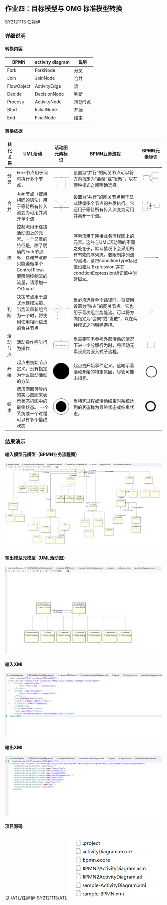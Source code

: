 ## 作业四：目标模型与 OMG 标准模型转换

SY2121113 任婷伊

### 详细说明

#### 转换内容

| BPMN       | activity diagram |    说明  |
| ---------- | ---------------- | ---- |
| Fork       | ForkNode         | 分叉 |
| Join       | JoinNode         | 合并 |
| FlowObject | ActivityEdge     | 流 |
| Decide     | DecisionNode     | 判断 |
| Process    | ActivityNode     | 活动节点 |
| Start      | InitialNode      | 开始 |
| End        | FinalNode        | 结束 |

#### 转换依据

|转化关系 | UML活动 | 活动图元素标识 | BPMN业务流程 | BPMN元素标识 |
| ---- | ---- | ---- | ---- | ---- |
|分叉 | Fork节点用于同时执行多个节点， |![avatar](./image/A1.png)  |  设置为“并行”的网关节点可以将方向指定为“会聚”或“发散”，以在两种模式之间明确选择。  | ![avatar](./image/Fork-Notation.png) |
| 合并 | Join节点（使用相同的语法）用于等待所有传入流变为可用并离开单个流 |     ![avatar](./image/A2.png) | 设置为“并行”的网关节点用于显式建模多个节点的并发执行。它还用于等待所有传入流变为可用并离开一个流。 |   ![avatar](./image/Join-Notation.png)    |
| 流 | 控制流用于连接活动图上的元素。一个显着的特征是，除了明确的Fork节点外，任何节点都只能遵循单个Control Flow。要限制控制流的流量，请添加一个Guard | ![avatar](./image/A3.png)     | 序列流用于连接业务流程图上的元素。这些与UML活动图的不同之处在于，默认情况下会采用所有有效的序列流。要限制序列流的流动，请将conditionType标记值设置为'Expression'并在conditionExpression标记值中创建脚本。 |   ![avatar](./image/SequenceFlow-Notation.png)     |
| 判断 | 决策节点用于显式地建模决策。当势流重新组合为一个时，将使用使用相同语法的合并节点 |   ![avatar](./image/A4.png)   | 当必须选择单个路径时，将使用设置为“独占”的网关节点。它也用于再次组合势能流。可以将方向指定为“会聚”或“发散”，以在两种模式之间明确选择。 |   ![avatar](./image/Gateway-Notation.png)   |
| 活动节点 | 活动操作呼叫行为操作 |  ![avatar](./image/A5.png)    | 当需要在不参考外部活动的情况下进一步分解行为时，将活动元素设置为嵌入式子流程。 |  ![avatar](./image/Activity-Notation.png)    |
| 开始 | 起点由初始节点定义。没有指定为什么启动活动的方法 |   ![avatar](./image/A6.png)   | 起点由开始事件定义。这暗示着活动开始的特定原因，尽管可能未指定。 |   ![avatar](./image/B6.png)   |
| 结束 | 使用圆圈符号内的实心圆圈来表示状态机图中的最终状态。 一个系统或一个过程可以有多个最终状态 |   ![avatar](./image/A7.png)      | 当特定过程或活动结束时系统达到的状态称为最终状态或结束状态。 |   ![avatar](./image/B7.png)   |

### 结果演示

#### 输入模型元模型（BPMN业务流程图）

![avatar](./image/输入模型元模型.png)

####  输出模型元模型（UML活动图）

![avatar](./image/输出模型元模型.png)

#### 输入XMI

![avatar](./image/输入XMI.png)

#### 输出XMI

![avatar](./image/输出XMI.png)

#### 项目源码

见./ATL/任婷伊-SY2121113/ATL
![avatar](./image/项目源码.png)